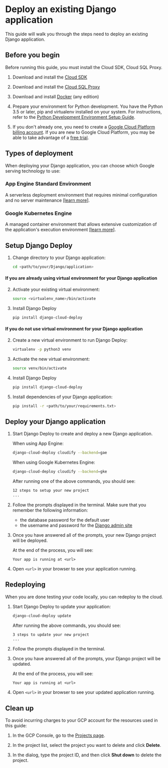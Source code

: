 # Deploy an existing Django application

This guide will walk you through the steps need to deploy an existing
Django application.

## Before you begin

Before running this guide, you must install the Cloud SDK, Cloud SQL Proxy.

1. Download and install the
   [Cloud SDK](https://cloud.google.com/sdk/docs/quickstarts)

2. Download and install the
   [Cloud SQL Proxy](https://cloud.google.com/sql/docs/mysql/connect-admin-proxy#install)

3. Download and install [Docker](https://docs.docker.com/install/overview/)
   (any edition)

4. Prepare your environment for Python development. You have the Python 3.5 or
   later, pip and virtualenv installed on your system. For instructions, refer
   to the [Python Development Environment Setup Guide](https://cloud.google.com/python/setup).

5. If you don't already one, you need to create a
   [Google Cloud Platform billing account](https://console.cloud.google.com/billing).
   If you are new to Google Cloud Platform, you may be able to take advantage of
   a [free trial](https://cloud.google.com/free/).

## Types of deployment

When deploying your Django application, you can choose which Google serving
technology to use:

### App Engine Standard Environment

A serverless deployment environment that requires minimal configuration and
no server maintenance
[[learn more]](https://cloud.google.com/appengine/).

### Google Kubernetes Engine

A managed container environment that allows extensive customization of the
application's execution environment
[[learn more]](https://cloud.google.com/kubernetes-engine/).

## Setup Django Deploy

1. Change directory to your Django application:

   ```bash
   cd <path/to/your/Django/application>
   ```

#### If you are already using virtual environment for your Django application

2. Activate your existing virtual environment:

   ```bash
   source <virtualenv_name>/bin/activate
   ```

3. Install Django Deploy

   ```bash
   pip install django-cloud-deploy
   ```

#### If you do not use virtual environment for your Django application

2. Create a new virtual environment to run Django Deploy:

   ```bash
   virtualenv -p python3 venv
   ```

3. Activate the new virtual environment:

   ```bash
   source venv/bin/activate
   ```

4. Install Django Deploy

   ```bash
   pip install django-cloud-deploy
   ```

5. Install dependencies of your Django application:

   ```bash
   pip install -r <path/to/your/requirements.txt>
   ```

## Deploy your Django application

1. Start Django Deploy to create and deploy a new Django application.

   When using App Engine:

   ```bash
   django-cloud-deploy cloudify --backend=gae
   ```

   When using Google Kubernetes Engine:

   ```bash
   django-cloud-deploy cloudify --backend=gke
   ```

   After running one of the above commands, you should see:
   ```bash
   12 steps to setup your new project
   ...
   ```

2. Follow the prompts displayed in the terminal. Make sure that you remember
   the following information:
    - the database password for the default user
    - the username and password for the
      [Django admin site](https://docs.djangoproject.com/en/2.2/ref/contrib/admin/)

3. Once you have answered all of the prompts, your new Django project will be
   deployed.

   At the end of the process, you will see:
   ```
   Your app is running at <url>
   ```

4. Open `<url>` in your browser to see your application running.


## Redeploying

When you are done testing your code locally, you can redeploy to the cloud.

1. Start Django Deploy to update your application:

   ```bash
   django-cloud-deploy update
   ```

   After running the above commands, you should see:
   ```bash
   3 steps to update your new project
   ...
   ```

2. Follow the prompts displayed in the terminal.

3. Once you have answered all of the prompts, your Django project will be
   updated.

   At the end of the process, you will see:
   ```
   Your app is running at <url>
   ```

4. Open `<url>` in your browser to see your updated application running.

## Clean up
To avoid incurring charges to your GCP account for the resources used in this
guide:

1. In the GCP Console, go to the
   [Projects page](https://console.cloud.google.com/iam-admin/projects).

2. In the project list, select the project you want to delete and click
   **Delete**.

3. In the dialog, type the project ID, and then click **Shut down** to delete
   the project.

